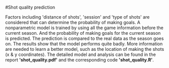 #Shot quality prediction


Factors including 'distance of shots', 'session' and 'type of shots' are considered that can determine the probability of making goals. A nonparametric model is trained by using all  the game information before the current season. And the probability of making goals for the current season is predicted. The prediction is compared to the real data as the season goes on. The results show that the model performs quite badly. More information are needed to learn a better model, such as the location of making the shots (x & y coordinates). The detailed model and analysis can be found in the report **'shot_quality.pdf'** and the corresponding code **'shot_quality.R'**.